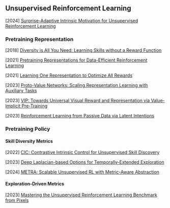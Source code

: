 ## Unsupervised Reinforcement Learning

[2024] [Surprise-Adaptive Intrinsic Motivation for Unsupervised Reinforcement Learning](https://arxiv.org/abs/2405.17243)



### Pretraining Representation

[2018] [Diversity is All You Need: Learning Skills without a Reward Function](https://arxiv.org/abs/1802.06070)

[2021] [Pretraining Representations for Data-Efficient Reinforcement Learning](https://arxiv.org/abs/2106.04799)

[2021] [Learning One Representation to Optimize All Rewards](https://arxiv.org/abs/2103.07945)

[2023] [Proto-Value Networks: Scaling Representation Learning with Auxiliary Tasks](https://arxiv.org/abs/2304.12567)

[2023] [VIP: Towards Universal Visual Reward and Representation via Value-Implicit Pre-Training](https://arxiv.org/abs/2210.00030)

[2023] [Reinforcement Learning from Passive Data via Latent Intentions](https://arxiv.org/abs/2304.04782)



### Pretraining Policy

#### Skill Diversity Metrics

[2022] [CIC: Contrastive Intrinsic Control for Unsupervised Skill Discovery](https://arxiv.org/abs/2202.00161)

[2023] [Deep Laplacian-based Options for Temporally-Extended Exploration](https://arxiv.org/abs/2301.11181)

[2024] [METRA: Scalable Unsupervised RL with Metric-Aware Abstraction](https://arxiv.org/abs/2310.08887)



#### Exploration-Driven Metrics

[2023] [Mastering the Unsupervised Reinforcement Learning Benchmark from Pixels](https://arxiv.org/abs/2209.12016)